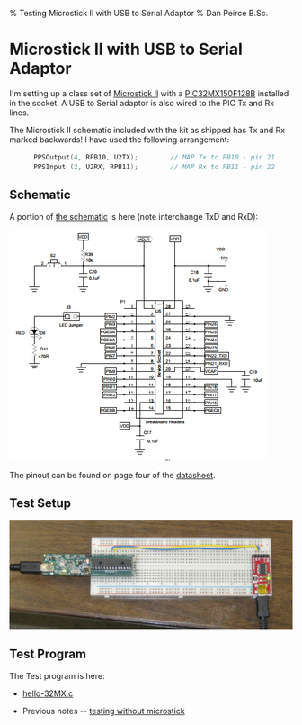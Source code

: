 % Testing Microstick II with USB to Serial Adaptor
% Dan Peirce B.Sc.

<!---
use pandoc -s --toc -t html5 -c ../../pandocbd.css testing.md -o testing.html
-->

# Microstick II with USB to Serial Adaptor

I'm setting up a class set of 
[Microstick II](http://www.microchip.com/DevelopmentTools/ProductDetails.aspx?PartNO=DM330013-2) with a 
[PIC32MX150F128B](http://www.microchip.com/wwwproducts/en/PIC32MX150F128B) installed in the socket. 
A USB to Serial adaptor is also wired to the PIC Tx and Rx lines.

The Microstick II schematic included with the kit as shipped has Tx and Rx marked backwards! I have used the 
following arrangement:

~~~~c
      PPSOutput(4, RPB10, U2TX);        // MAP Tx to PB10 - pin 21
      PPSInput (2, U2RX, RPB11);        // MAP Rx to PB11 - pin 22
~~~~

## Schematic

A portion of [the schematic](http://ww1.microchip.com/downloads/en/DeviceDoc/51951B.pdf) 
is here (note interchange TxD and RxD):

![](microstickii-schamatic.png)

The pinout can be found on page four of the [datasheet](http://ww1.microchip.com/downloads/en/DeviceDoc/60001168J.pdf).

## Test Setup

<img src="test-microstick.jpg" width="800" />


## Test Program

The Test program is here:

* [hello-32MX.c](https://github.com/danpeirce/danpeirce.github.io/blob/master/2017/testStarterKitII/hello-32MX.c)

* Previous notes -- [testing without microstick](https://sites.google.com/site/danpeircenotes/pic32mx/worked-through-guide)